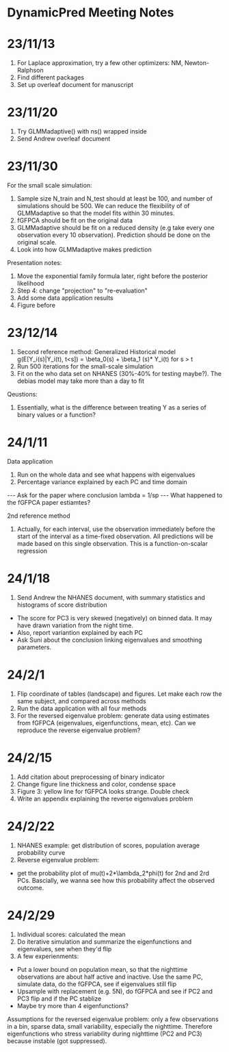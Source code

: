 # DynamicPred Meeting Notes

# 23/11/13
1. For Laplace approximation, try a few other optimizers: NM, Newton-Ralphson
2. Find different packages 
3. Set up overleaf document for manuscript 

# 23/11/20
1. Try GLMMadaptive() with ns() wrapped inside
2. Send Andrew overleaf document

# 23/11/30
For the small scale simulation:
1. Sample size N_train and N_test should at least be 100, and number of simulations should be 500. We can reduce the flexibility of of GLMMadaptive so that the model fits within 30 minutes.
2. fGFPCA should be fit on the original data
3. GLMMadaptive should be fit on a reduced density (e.g take every one observation every 10 observation). Prediction should be done on the original scale.  
4. Look into how GLMMadaptive makes prediction

Presentation notes: 
1. Move the exponential family formula later, right before the posterior likelihood
2. Step 4: change "projection" to "re-evaluation"
3. Add some data application results
3. Figure before 

# 23/12/14
1. Second reference method: Generalized Historical model
g(E[Y_i(s)|Y_i(t), t<s]) = \beta_0(s) + \beta_1 (s)* Y_i(t) for s > t
2. Run 500 iterations for the small-scale simulation
3. Fit on the who data set on NHANES (30%-40% for testing maybe?). The debias model may take more than a day to fit

Qeustions:
1. Essentially, what is the difference between treating Y as a series of binary values or a function?

# 24/1/11
Data application
1. Run on the whole data and see what happens with eigenvalues
2. Percentage variance explained by each PC and time domain

--- Ask for the paper where conclusion lambda = 1/sp
--- What happened to the fGFPCA paper estiamtes? 

2nd reference method
1. Actually, for each interval, use the observation immediately before the start of the interval as a time-fixed observation. All predictions will be made based on this single observation. This is a function-on-scalar regression


# 24/1/18
1. Send Andrew the NHANES document, with summary statistics and histograms of score distribution
- The score for PC3 is very skewed (negatively) on binned data. It may have drawn variation from the night time. 
- Also, report variantion explained by each PC
- Ask Suni about the conclusion linking eigenvalues and smoothing parameters. 

# 24/2/1

1. Flip coordinate of tables (landscape) and figures. Let make each row the same subject, and compared across methods
2. Run the data application with all four methods
3. For the reversed eigenvalue problem: generate data using estimates from fGFPCA (eigenvalues, eigenfunctions, mean, etc). Can we reproduce the reverse eigenvalue problem? 

# 24/2/15
1. Add citation about preprocessing of binary indicator
2. Change figure line thickness and color, condense space
3. Figure 3: yellow line for fGFPCA looks strange. Double check
4. Write an appendix explaining the reverse eigenvalues problem

# 24/2/22
1. NHANES example: get distribution of scores, population average probability curve
2. Reverse eigenvalue problem:
- get the probability plot of mu(t)+2*\lambda_2*phi(t) for 2nd and 2rd PCs. Bascially, we wanna see how this probability affect the observed outcome.

# 24/2/29
1. Individual scores: calculated the mean
2. Do iterative simulation and summarize the eigenfunctions and eigenvalues, see when they'd flip
3. A few experienments:
- Put a lower bound on population mean, so that the nighttime observations are about half active and inactive. Use the same PC, simulate data, do the fGFPCA, see if eigenvalues still flip
- Upsample with replacement (e.g. 5N), do fGFPCA and see if PC2 and PC3 flip and if the PC stablize
- Maybe try more than 4 eigenfunctions? 

Assumptions for the reversed eigenvalue problem: only a few observations in a bin, sparse data, small variability, especially the nighttime. Therefore eigenfunctions who stress variability during nighttime (PC2 and PC3) because instable (got suppressed). 




